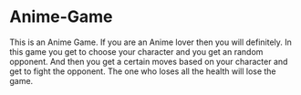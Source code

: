 # Anime-Game
This is an Anime Game. If you are an Anime lover then you will definitely. In this game you get to choose your character and you get an random opponent. And then you get a certain moves based on your character and get to fight the opponent. The one who loses all the health will lose the game. 
